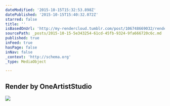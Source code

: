 ```yaml
---
dateModified: '2015-10-15T15:32:53.898Z'
datePublished: '2015-10-15T15:40:32.072Z'
starred: false
title: ''
isBasedOnUrl: 'http://my-rendercloud.tumblr.com/post/106748669032/render-by-oneartiststudio'
sourcePath: _posts/2015-10-15-5e343254-61cd-45fb-9324-9fa666720c6c.md
published: true
inFeed: true
hasPage: false
inNav: false
_context: 'http://schema.org'
_type: MediaObject

---
```

<article style=""><h1>Render by OneArtistStudio</h1><p></p><img src="http://41.media.tumblr.com/7084539c4e7fdb13aa6ae9ab7d35c791/tumblr_nhgzok3f2d1r0xt1go1_500.jpg" /></article>